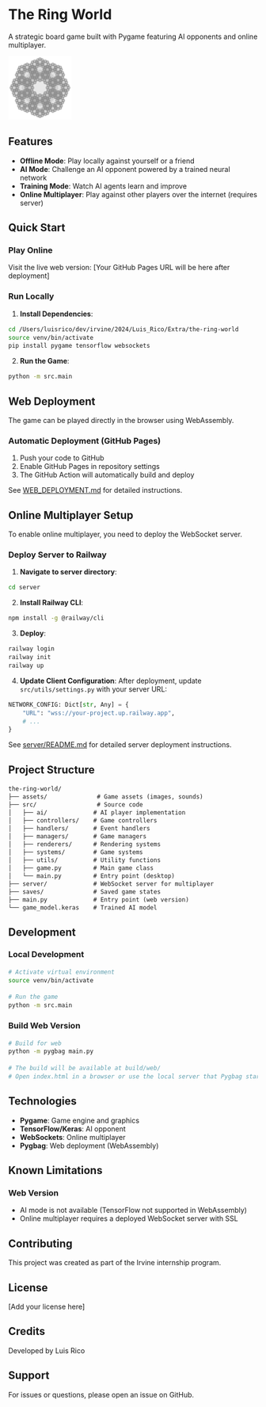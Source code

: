 # The Ring World

A strategic board game built with Pygame featuring AI opponents and online multiplayer.

![Ring World](assets/icon.png)

## Features

- **Offline Mode**: Play locally against yourself or a friend
- **AI Mode**: Challenge an AI opponent powered by a trained neural network
- **Training Mode**: Watch AI agents learn and improve
- **Online Multiplayer**: Play against other players over the internet (requires server)

## Quick Start

### Play Online

Visit the live web version: [Your GitHub Pages URL will be here after deployment]

### Run Locally

1. **Install Dependencies**:
```bash
cd /Users/luisrico/dev/irvine/2024/Luis_Rico/Extra/the-ring-world
source venv/bin/activate
pip install pygame tensorflow websockets
```

2. **Run the Game**:
```bash
python -m src.main
```

## Web Deployment

The game can be played directly in the browser using WebAssembly.

### Automatic Deployment (GitHub Pages)

1. Push your code to GitHub
2. Enable GitHub Pages in repository settings
3. The GitHub Action will automatically build and deploy

See [WEB_DEPLOYMENT.md](WEB_DEPLOYMENT.md) for detailed instructions.

## Online Multiplayer Setup

To enable online multiplayer, you need to deploy the WebSocket server.

### Deploy Server to Railway

1. **Navigate to server directory**:
```bash
cd server
```

2. **Install Railway CLI**:
```bash
npm install -g @railway/cli
```

3. **Deploy**:
```bash
railway login
railway init
railway up
```

4. **Update Client Configuration**:
After deployment, update `src/utils/settings.py` with your server URL:
```python
NETWORK_CONFIG: Dict[str, Any] = {
    "URL": "wss://your-project.up.railway.app",
    # ...
}
```

See [server/README.md](server/README.md) for detailed server deployment instructions.

## Project Structure

```
the-ring-world/
├── assets/              # Game assets (images, sounds)
├── src/                 # Source code
│   ├── ai/             # AI player implementation
│   ├── controllers/    # Game controllers
│   ├── handlers/       # Event handlers
│   ├── managers/       # Game managers
│   ├── renderers/      # Rendering systems
│   ├── systems/        # Game systems
│   ├── utils/          # Utility functions
│   ├── game.py         # Main game class
│   └── main.py         # Entry point (desktop)
├── server/             # WebSocket server for multiplayer
├── saves/              # Saved game states
├── main.py             # Entry point (web version)
└── game_model.keras    # Trained AI model

```

## Development

### Local Development

```bash
# Activate virtual environment
source venv/bin/activate

# Run the game
python -m src.main
```

### Build Web Version

```bash
# Build for web
python -m pygbag main.py

# The build will be available at build/web/
# Open index.html in a browser or use the local server that Pygbag starts
```

## Technologies

- **Pygame**: Game engine and graphics
- **TensorFlow/Keras**: AI opponent
- **WebSockets**: Online multiplayer
- **Pygbag**: Web deployment (WebAssembly)

## Known Limitations

### Web Version

- AI mode is not available (TensorFlow not supported in WebAssembly)
- Online multiplayer requires a deployed WebSocket server with SSL

## Contributing

This project was created as part of the Irvine internship program.

## License

[Add your license here]

## Credits

Developed by Luis Rico

## Support

For issues or questions, please open an issue on GitHub.
